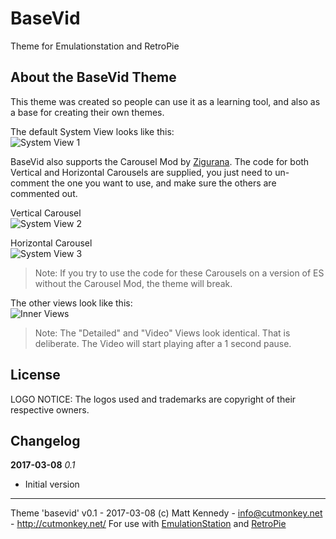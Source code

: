 # BaseVid
Theme for Emulationstation and RetroPie

## About the BaseVid Theme

This theme was created so people can use it as a learning tool, and also as a base for creating their own themes.

The default System View looks like this:  
![System View 1](http://i.imgur.com/oyQhAUq.jpg)

BaseVid also supports the Carousel Mod by [Zigurana](https://retropie.org.uk/forum/user/zigurana). The code for both Vertical and Horizontal Carousels are supplied, you just need to un-comment the one you want to use, and make sure the others are commented out.

Vertical Carousel  
![System View 2](http://i.imgur.com/EYAIwuL.jpg)

Horizontal Carousel  
![System View 3](http://i.imgur.com/RvLAzpl.jpg)

> Note: If you try to use the code for these Carousels on a version of ES without the Carousel Mod, the theme will break.

The other views look like this:  
![Inner Views](http://i.imgur.com/DRCBZ3Z.jpg)

> Note: The "Detailed" and "Video" Views look identical. That is deliberate. The Video will start playing after a 1 second pause.


## License

LOGO NOTICE:
The logos used and trademarks are copyright of their respective owners.




## Changelog

**2017-03-08**
*0.1*
 - Initial version

---

Theme 'basevid' v0.1 - 2017-03-08
(c) Matt Kennedy - info@cutmonkey.net - http://cutmonkey.net/
For use with [EmulationStation](http://www.emulationstation.org/) and [RetroPie](https://retropie.org.uk/)

